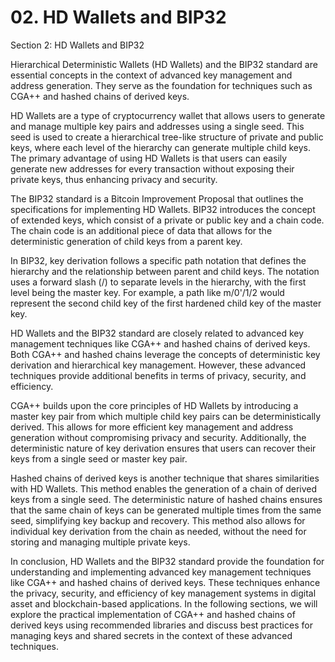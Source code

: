 # 02. HD Wallets and BIP32

Section 2: HD Wallets and BIP32

Hierarchical Deterministic Wallets (HD Wallets) and the BIP32 standard are essential concepts in the context of advanced key management and address generation. They serve as the foundation for techniques such as CGA++ and hashed chains of derived keys.

HD Wallets are a type of cryptocurrency wallet that allows users to generate and manage multiple key pairs and addresses using a single seed. This seed is used to create a hierarchical tree-like structure of private and public keys, where each level of the hierarchy can generate multiple child keys. The primary advantage of using HD Wallets is that users can easily generate new addresses for every transaction without exposing their private keys, thus enhancing privacy and security.

The BIP32 standard is a Bitcoin Improvement Proposal that outlines the specifications for implementing HD Wallets. BIP32 introduces the concept of extended keys, which consist of a private or public key and a chain code. The chain code is an additional piece of data that allows for the deterministic generation of child keys from a parent key.

In BIP32, key derivation follows a specific path notation that defines the hierarchy and the relationship between parent and child keys. The notation uses a forward slash (/) to separate levels in the hierarchy, with the first level being the master key. For example, a path like m/0'/1/2 would represent the second child key of the first hardened child key of the master key.

HD Wallets and the BIP32 standard are closely related to advanced key management techniques like CGA++ and hashed chains of derived keys. Both CGA++ and hashed chains leverage the concepts of deterministic key derivation and hierarchical key management. However, these advanced techniques provide additional benefits in terms of privacy, security, and efficiency.

CGA++ builds upon the core principles of HD Wallets by introducing a master key pair from which multiple child key pairs can be deterministically derived. This allows for more efficient key management and address generation without compromising privacy and security. Additionally, the deterministic nature of key derivation ensures that users can recover their keys from a single seed or master key pair.

Hashed chains of derived keys is another technique that shares similarities with HD Wallets. This method enables the generation of a chain of derived keys from a single seed. The deterministic nature of hashed chains ensures that the same chain of keys can be generated multiple times from the same seed, simplifying key backup and recovery. This method also allows for individual key derivation from the chain as needed, without the need for storing and managing multiple private keys.

In conclusion, HD Wallets and the BIP32 standard provide the foundation for understanding and implementing advanced key management techniques like CGA++ and hashed chains of derived keys. These techniques enhance the privacy, security, and efficiency of key management systems in digital asset and blockchain-based applications. In the following sections, we will explore the practical implementation of CGA++ and hashed chains of derived keys using recommended libraries and discuss best practices for managing keys and shared secrets in the context of these advanced techniques.
